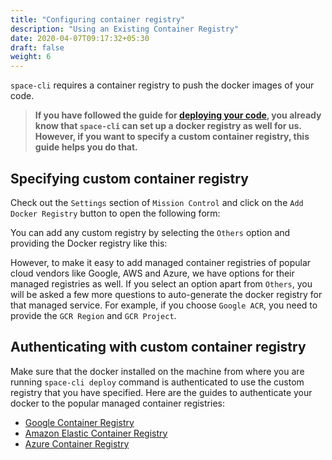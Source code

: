 ```yaml
---
title: "Configuring container registry"
description: "Using an Existing Container Registry"
date: 2020-04-07T09:17:32+05:30
draft: false
weight: 6
---
```


`space-cli` requires a container registry to push the docker images of your code. 

> **If you have followed the guide for [deploying your code](/microservices/deployments/deploy-custom-code), you already know that `space-cli` can set up a docker registry as well for us. However, if you want to specify a custom container registry, this guide helps you do that.**

## Specifying custom container registry

Check out the `Settings` section of `Mission Control` and click on the `Add Docker Registry` button to open the following form:

You can add any custom registry by selecting the `Others` option and providing the Docker registry like this:

However, to make it easy to add managed container registries of popular cloud vendors like Google, AWS and Azure, we have options for their managed registries as well. If you select an option apart from `Others`, you will be asked a few more questions to auto-generate the docker registry for that managed service. For example, if you choose `Google ACR`, you need to provide the `GCR Region` and `GCR Project`. 

## Authenticating with custom container registry

Make sure that the docker installed on the machine from where you are running `space-cli deploy` command is authenticated to use the custom registry that you have specified. Here are the guides to authenticate your docker to the popular managed container registries:

- [Google Container Registry](https://cloud.google.com/container-registry/docs/advanced-authentication)
- [Amazon Elastic Container Registry](https://docs.aws.amazon.com/AmazonECR/latest/userguide/Registries.html)
- [Azure Container Registry](https://docs.microsoft.com/en-us/azure/container-registry/container-registry-authentication)